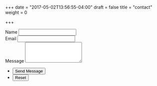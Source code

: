 +++
date = "2017-05-02T13:56:55-04:00"
draft = false
title = "contact"
weight = 0

+++

<form method="post" action="https://formspree.io/ejklemen@gmail.com">
	<div class="field half first">
		<label for="name">Name</label>
		<input type="text" name="name" id="name" />
	</div>
	<div class="field half">
		<label for="email">Email</label>
		<input type="email" name="_replyto" id="email" />
        <input type="text" name="_gotcha" style="display:none" />
	</div>
	<div class="field">
		<label for="message">Message</label>
		<textarea name="message" id="message" rows="4"></textarea>
	</div>
	<ul class="actions">
		<li><input type="submit" value="Send Message" class="special" /></li>
		<li><input type="reset" value="Reset" /></li>
	</ul>
</form>